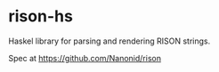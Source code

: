 # rison-hs
Haskel library for parsing and rendering RISON strings.

Spec at https://github.com/Nanonid/rison
